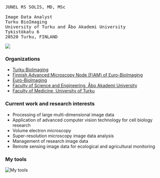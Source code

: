 <pre>
JUNEL RS SOLIS, MD, MSc

Image Data Analyst
Turku BioImaging
University of Turku and Åbo Akademi University
Tykistökatu 6
20520 Turku, FINLAND
</pre>

<picture>
<source
  srcset="https://junelsolis-github-stats.vercel.app/api?username=junelsolis&count_private=true&show_icons=true&locale=en&theme=algolia&role=OWNER,ORGANIZATION_MEMBER,COLLABORATOR"
  media="(prefers-color-scheme: dark)"
/>
<source
  srcset="https://junelsolis-github-stats.vercel.app/api?username=junelsolis&count_private=true&show_icons=true&locale=en&theme=algolia&role=OWNER,ORGANIZATION_MEMBER,COLLABORATOR"
  media="(prefers-color-scheme: light), (prefers-color-scheme: no-preference)"
/>
<img src="https://junelsolis-github-stats.vercel.app/api?username=junelsolis&show_icons=true" />
</picture>

### Organizations
- [Turku BioImaging](https://bioimaging.fi)
- [Finnish Advanced Microscopy Node (FiAM) of Euro-BioImaging](https://eurobioimaging.fi/FiAM)
- [Euro-BioImaging](https://eurobioimaging.eu)
- [Faculty of Science and Engineering, Åbo Akademi University](https://www.abo.fi/en/about-abo-akademi-university/faculties/faculty-of-science-and-engineering)
- [Faculty of Medicine, University of Turku](https://www.utu.fi/en/university/faculty-of-medicine)

### Current work and research interests
- Processing of large multi-dimensional image data
- Application of advanced computer vision technology for cell biology research
- Volume electron microscopy
- Super-resolution microscopy image data analysis
- Management of research image data
- Remote sensing image data for ecological and agricultural monitoring

### My tools
![My tools](https://go-skill-icons.vercel.app/api/icons?i=py,pandas,tensorflow,pytorch,docker,scikitlearn,scipy,seaborn,vscode,openstack,linux,bash,git,ts,sass,tailwind,vue,nginx,figma&theme=light) 
